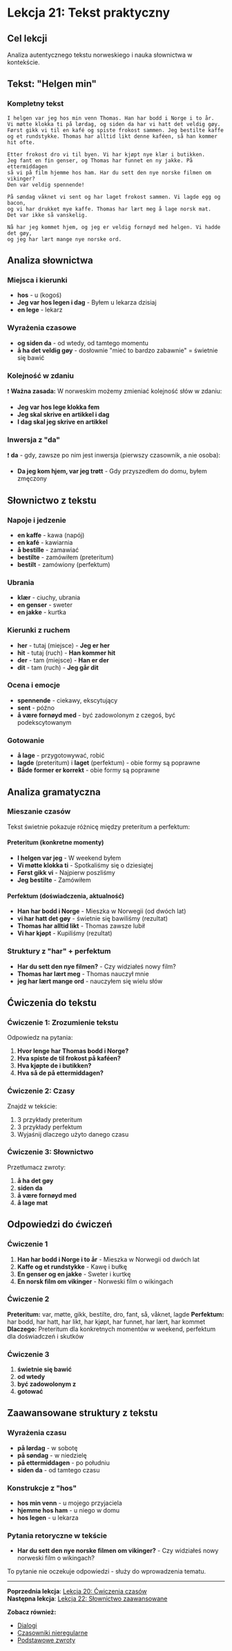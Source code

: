 # Lekcja 21: Tekst praktyczny

## Cel lekcji
Analiza autentycznego tekstu norweskiego i nauka słownictwa w kontekście.

## Tekst: "Helgen min"

### Kompletny tekst
```
I helgen var jeg hos min venn Thomas. Han har bodd i Norge i to år. 
Vi møtte klokka ti på lørdag, og siden da har vi hatt det veldig gøy. 
Først gikk vi til en kafé og spiste frokost sammen. Jeg bestilte kaffe 
og et rundstykke. Thomas har alltid likt denne kaféen, så han kommer hit ofte.

Etter frokost dro vi til byen. Vi har kjøpt nye klær i butikken. 
Jeg fant en fin genser, og Thomas har funnet en ny jakke. På ettermiddagen 
så vi på film hjemme hos ham. Har du sett den nye norske filmen om vikinger? 
Den var veldig spennende!

På søndag våknet vi sent og har laget frokost sammen. Vi lagde egg og bacon, 
og vi har drukket mye kaffe. Thomas har lært meg å lage norsk mat. 
Det var ikke så vanskelig.

Nå har jeg kommet hjem, og jeg er veldig fornøyd med helgen. Vi hadde det gøy, 
og jeg har lært mange nye norske ord.
```

## Analiza słownictwa

### Miejsca i kierunki
- **hos** - u (kogoś)
- **Jeg var hos legen i dag** - Byłem u lekarza dzisiaj
- **en lege** - lekarz

### Wyrażenia czasowe
- **og siden da** - od wtedy, od tamtego momentu
- **å ha det veldig gøy** - dosłownie "mieć to bardzo zabawnie" = świetnie się bawić

### Kolejność w zdaniu
❗ **Ważna zasada:** W norweskim możemy zmieniać kolejność słów w zdaniu:
- **Jeg var hos lege klokka fem**
- **Jeg skal skrive en artikkel i dag**
- **I dag skal jeg skrive en artikkel**

### Inwersja z "da"
❗ **da** - gdy, zawsze po nim jest inwersja (pierwszy czasownik, a nie osoba):
- **Da jeg kom hjem, var jeg trøtt** - Gdy przyszedłem do domu, byłem zmęczony

## Słownictwo z tekstu

### Napoje i jedzenie
- **en kaffe** - kawa (napój)
- **en kafé** - kawiarnia
- **å bestille** - zamawiać
- **bestilte** - zamówiłem (preteritum)
- **bestilt** - zamówiony (perfektum)

### Ubrania
- **klær** - ciuchy, ubrania
- **en genser** - sweter
- **en jakke** - kurtka

### Kierunki z ruchem
- **her** - tutaj (miejsce) - **Jeg er her**
- **hit** - tutaj (ruch) - **Han kommer hit**
- **der** - tam (miejsce) - **Han er der**  
- **dit** - tam (ruch) - **Jeg går dit**

### Ocena i emocje
- **spennende** - ciekawy, ekscytujący
- **sent** - późno
- **å være fornøyd med** - być zadowolonym z czegoś, być podekscytowanym

### Gotowanie
- **å lage** - przygotowywać, robić
- **lagde** (preteritum) i **laget** (perfektum) - obie formy są poprawne
- **Både former er korrekt** - obie formy są poprawne

## Analiza gramatyczna

### Mieszanie czasów
Tekst świetnie pokazuje różnicę między preteritum a perfektum:

#### Preteritum (konkretne momenty)
- **I helgen var jeg** - W weekend byłem
- **Vi møtte klokka ti** - Spotkaliśmy się o dziesiątej
- **Først gikk vi** - Najpierw poszliśmy
- **Jeg bestilte** - Zamówiłem

#### Perfektum (doświadczenia, aktualność)
- **Han har bodd i Norge** - Mieszka w Norwegii (od dwóch lat)
- **vi har hatt det gøy** - świetnie się bawiliśmy (rezultat)
- **Thomas har alltid likt** - Thomas zawsze lubił
- **Vi har kjøpt** - Kupiliśmy (rezultat)

### Struktury z "har" + perfektum
- **Har du sett den nye filmen?** - Czy widziałeś nowy film?
- **Thomas har lært meg** - Thomas nauczył mnie
- **jeg har lært mange ord** - nauczyłem się wielu słów

## Ćwiczenia do tekstu

### Ćwiczenie 1: Zrozumienie tekstu
Odpowiedz na pytania:
1. **Hvor lenge har Thomas bodd i Norge?**
2. **Hva spiste de til frokost på kaféen?**
3. **Hva kjøpte de i butikken?**
4. **Hva så de på ettermiddagen?**

### Ćwiczenie 2: Czasy
Znajdź w tekście:
1. 3 przykłady preteritum
2. 3 przykłady perfektum
3. Wyjaśnij dlaczego użyto danego czasu

### Ćwiczenie 3: Słownictwo
Przetłumacz zwroty:
1. **å ha det gøy**
2. **siden da**
3. **å være fornøyd med**
4. **å lage mat**

## Odpowiedzi do ćwiczeń

### Ćwiczenie 1
1. **Han har bodd i Norge i to år** - Mieszka w Norwegii od dwóch lat
2. **Kaffe og et rundstykke** - Kawę i bułkę
3. **En genser og en jakke** - Sweter i kurtkę
4. **En norsk film om vikinger** - Norweski film o wikingach

### Ćwiczenie 2
**Preteritum:** var, møtte, gikk, bestilte, dro, fant, så, våknet, lagde
**Perfektum:** har bodd, har hatt, har likt, har kjøpt, har funnet, har lært, har kommet
**Dlaczego:** Preteritum dla konkretnych momentów w weekend, perfektum dla doświadczeń i skutków

### Ćwiczenie 3
1. **świetnie się bawić**
2. **od wtedy**
3. **być zadowolonym z**
4. **gotować**

## Zaawansowane struktury z tekstu

### Wyrażenia czasu
- **på lørdag** - w sobotę
- **på søndag** - w niedzielę  
- **på ettermiddagen** - po południu
- **siden da** - od tamtego czasu

### Konstrukcje z "hos"
- **hos min venn** - u mojego przyjaciela
- **hjemme hos ham** - u niego w domu
- **hos legen** - u lekarza

### Pytania retoryczne w tekście
- **Har du sett den nye norske filmen om vikinger?** - Czy widziałeś nowy norweski film o wikingach?

To pytanie nie oczekuje odpowiedzi - służy do wprowadzenia tematu.

---
**Poprzednia lekcja**: [Lekcja 20: Ćwiczenia czasów](lekcja-20.md)  
**Następna lekcja**: [Lekcja 22: Słownictwo zaawansowane](lekcja-22.md)

**Zobacz również:**
- [Dialogi](../cwiczenia/dialogi.md)
- [Czasowniki nieregularne](../gramatyka/czasowniki-nieregularne.md)
- [Podstawowe zwroty](../slownictwo/podstawowe-zwroty.md)
